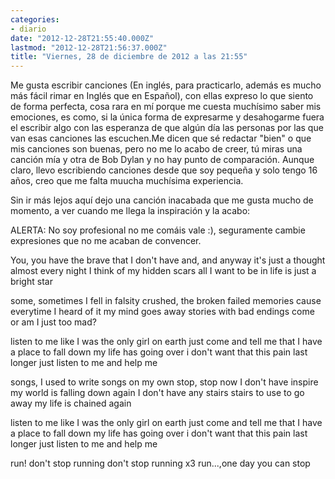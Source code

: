 ```yaml
---
categories:
- diario
date: "2012-12-28T21:55:40.000Z"
lastmod: "2012-12-28T21:56:37.000Z"
title: "Viernes, 28 de diciembre de 2012 a las 21:55"
---
```


Me gusta escribir canciones (En inglés, para practicarlo, además es mucho más fácil rimar en Inglés que en Español), con ellas expreso lo que siento de forma perfecta, cosa rara en mí porque me cuesta muchísimo saber mis emociones, es como, si la única forma de expresarme y desahogarme fuera el escribir algo con las esperanza de que algún día las personas por las que van esas canciones las escuchen.Me  dicen que sé redactar "bien" o que mis canciones son buenas, pero no me lo acabo de creer, tú miras una canción mía y otra de Bob Dylan y no hay punto de comparación. Aunque claro, llevo escribiendo canciones desde que soy pequeña y solo tengo 16 años, creo que me falta muucha muchísima experiencia. 


Sin ir más lejos aquí dejo una canción inacabada que me gusta mucho de momento, a ver cuando me llega la inspiración y la acabo: 

ALERTA: No soy profesional no me comáis vale :), seguramente cambie expresiones que no me acaban de convencer. 

You, you have the brave that I don\'t have
and, and anyway it\'s just a thought
almost every night I think 
of my hidden scars 
all I want to be in life 
is just a bright star

some, sometimes I fell in falsity
crushed, the broken failed memories
cause everytime I heard of it 
my mind goes away
stories with bad endings come
or am I just too mad?

listen to me
like I was the only girl on earth
just come and tell me
that I have a place to fall down
my life has going over
i don\'t want that this pain last longer
just listen to me
and help me

songs, I used to write songs on my own
stop, stop now I don\'t have inspire
my world is falling down again
I don\'t have any stairs
stairs to use to go away
my life is chained again

listen to me
like I was the only girl on earth
just come and tell me
that I have a place to fall down
my life has going over
i don\'t want that this pain last longer
just listen to me
and help me

run! don\'t stop running
don\'t stop running x3
run...,one day you can stop